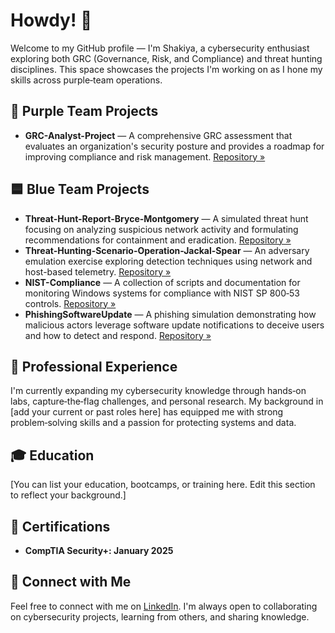 # Howdy! 👋

Welcome to my GitHub profile — I'm Shakiya, a cybersecurity enthusiast exploring both GRC (Governance, Risk, and Compliance) and threat hunting disciplines. This space showcases the projects I'm working on as I hone my skills across purple‑team operations.

## 🌺 Purple Team Projects

- **GRC-Analyst-Project** — A comprehensive GRC assessment that evaluates an organization's security posture and provides a roadmap for improving compliance and risk management. [Repository »](https://github.com/Shakiyac/GRC-Analyst-Project)

## 🟦 Blue Team Projects

- **Threat-Hunt-Report-Bryce-Montgomery** — A simulated threat hunt focusing on analyzing suspicious network activity and formulating recommendations for containment and eradication. [Repository »](https://github.com/Shakiyac/Threat-Hunt-Report-Bryce-Montgomery)
- **Threat-Hunting-Scenario-Operation-Jackal-Spear** — An adversary emulation exercise exploring detection techniques using network and host-based telemetry. [Repository »](https://github.com/Shakiyac/Threat-Hunting-Scenario-Operation-Jackal-Spear)
- **NIST-Compliance** — A collection of scripts and documentation for monitoring Windows systems for compliance with NIST SP 800‑53 controls. [Repository »](https://github.com/Shakiyac/NIST-Compliance)
- **PhishingSoftwareUpdate** — A phishing simulation demonstrating how malicious actors leverage software update notifications to deceive users and how to detect and respond. [Repository »](https://github.com/Shakiyac/PhishingSoftwareUpdate)

## 💼 Professional Experience

I'm currently expanding my cybersecurity knowledge through hands‑on labs, capture‑the‑flag challenges, and personal research. My background in [add your current or past roles here] has equipped me with strong problem‑solving skills and a passion for protecting systems and data.

## 🎓 Education

[You can list your education, bootcamps, or training here. Edit this section to reflect your background.]

## 📜 Certifications

- **CompTIA Security+: January 2025**

## 📩 Connect with Me

Feel free to connect with me on [LinkedIn](https://www.linkedin.com/in/your-link-here). I'm always open to collaborating on cybersecurity projects, learning from others, and sharing knowledge.
